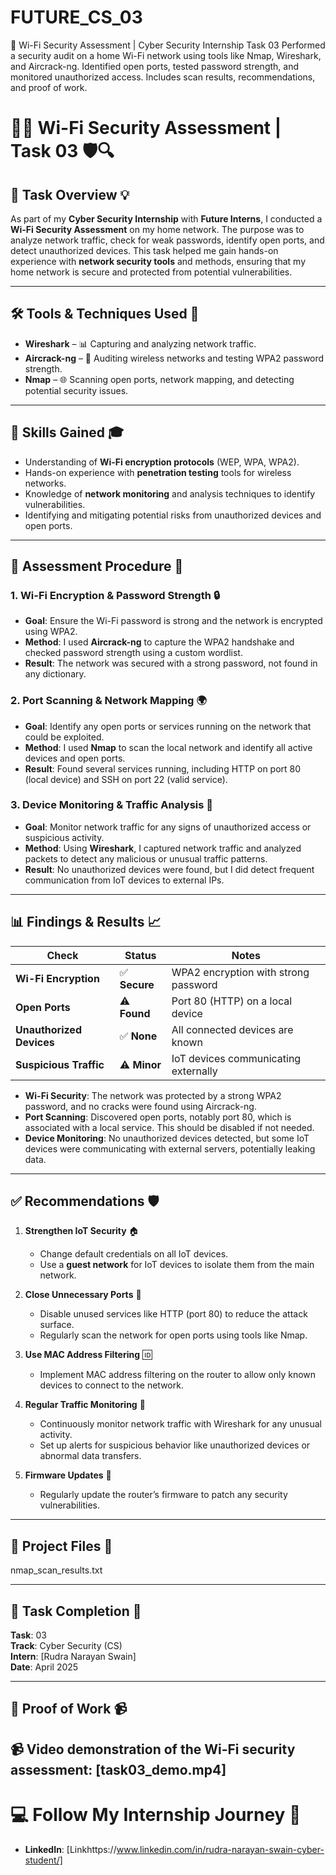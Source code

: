 # FUTURE_CS_03
🔐 Wi-Fi Security Assessment | Cyber Security Internship Task 03   Performed a security audit on a home Wi-Fi network using tools like Nmap, Wireshark, and Aircrack-ng. Identified open ports, tested password strength, and monitored unauthorized access. Includes scan results, recommendations, and proof of work.
# 📡🔐 **Wi-Fi Security Assessment | Task 03** 🛡️🔍

## 🚀 **Task Overview** 💡

As part of my **Cyber Security Internship** with **Future Interns**, I conducted a **Wi-Fi Security Assessment** on my home network. The purpose was to analyze network traffic, check for weak passwords, identify open ports, and detect unauthorized devices. This task helped me gain hands-on experience with **network security tools** and methods, ensuring that my home network is secure and protected from potential vulnerabilities.

---

## 🛠️ **Tools & Techniques Used** 🧰

- **Wireshark** – 📊 Capturing and analyzing network traffic.  
- **Aircrack-ng** – 🔑 Auditing wireless networks and testing WPA2 password strength.  
- **Nmap** – 🌐 Scanning open ports, network mapping, and detecting potential security issues.

---

## 🧠 **Skills Gained** 🎓

- Understanding of **Wi-Fi encryption protocols** (WEP, WPA, WPA2).  
- Hands-on experience with **penetration testing** tools for wireless networks.  
- Knowledge of **network monitoring** and analysis techniques to identify vulnerabilities.  
- Identifying and mitigating potential risks from unauthorized devices and open ports.

---

## 📝 **Assessment Procedure** 📑

### 1. **Wi-Fi Encryption & Password Strength** 🔒
- **Goal**: Ensure the Wi-Fi password is strong and the network is encrypted using WPA2.  
- **Method**: I used **Aircrack-ng** to capture the WPA2 handshake and checked password strength using a custom wordlist.  
- **Result**: The network was secured with a strong password, not found in any dictionary.

### 2. **Port Scanning & Network Mapping** 🌍
- **Goal**: Identify any open ports or services running on the network that could be exploited.  
- **Method**: I used **Nmap** to scan the local network and identify all active devices and open ports.  
- **Result**: Found several services running, including HTTP on port 80 (local device) and SSH on port 22 (valid service).

### 3. **Device Monitoring & Traffic Analysis** 🚨
- **Goal**: Monitor network traffic for any signs of unauthorized access or suspicious activity.  
- **Method**: Using **Wireshark**, I captured network traffic and analyzed packets to detect any malicious or unusual traffic patterns.  
- **Result**: No unauthorized devices were found, but I did detect frequent communication from IoT devices to external IPs.

---

## 📊 **Findings & Results** 📈

| **Check**                    | **Status**     | **Notes**                              |
|------------------------------|----------------|----------------------------------------|
| **Wi-Fi Encryption**          | ✅ **Secure**   | WPA2 encryption with strong password   |
| **Open Ports**                | ⚠️ **Found**   | Port 80 (HTTP) on a local device       |
| **Unauthorized Devices**      | ✅ **None**     | All connected devices are known        |
| **Suspicious Traffic**        | ⚠️ **Minor**   | IoT devices communicating externally   |

- **Wi-Fi Security**: The network was protected by a strong WPA2 password, and no cracks were found using Aircrack-ng.
- **Port Scanning**: Discovered open ports, notably port 80, which is associated with a local service. This should be disabled if not needed.
- **Device Monitoring**: No unauthorized devices detected, but some IoT devices were communicating with external servers, potentially leaking data.

---

## ✅ **Recommendations** 🛡️

1. **Strengthen IoT Security** 🏠  
   - Change default credentials on all IoT devices.  
   - Use a **guest network** for IoT devices to isolate them from the main network.

2. **Close Unnecessary Ports** 🚪  
   - Disable unused services like HTTP (port 80) to reduce the attack surface.  
   - Regularly scan the network for open ports using tools like Nmap.

3. **Use MAC Address Filtering** 🆔  
   - Implement MAC address filtering on the router to allow only known devices to connect to the network.

4. **Regular Traffic Monitoring** 👀  
   - Continuously monitor network traffic with Wireshark for any unusual activity.  
   - Set up alerts for suspicious behavior like unauthorized devices or abnormal data transfers.

5. **Firmware Updates** 🔄  
   - Regularly update the router’s firmware to patch any security vulnerabilities.

---

## 📁 **Project Files** 📂

nmap_scan_results.txt












---

## 📅 **Task Completion** 📆  
**Task**: 03  
**Track**: Cyber Security (CS)  
**Intern**: [Rudra Narayan Swain]  
**Date**: April 2025  

---

## 📣 **Proof of Work** 📹

📹 **Video demonstration** of the Wi-Fi security assessment: [task03_demo.mp4]
---

# 💻 **Follow My Internship Journey** 🚀

- **LinkedIn**: [Linkhttps://www.linkedin.com/in/rudra-narayan-swain-cyber-student/]  
  

